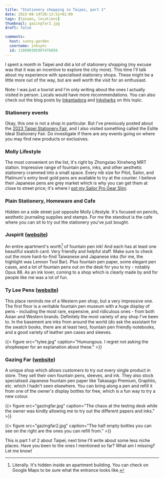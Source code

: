 ```yaml
---
title: "Stationery shopping in Taipei, part 1"
date: 2023-08-14T20:13:51+01:00
tags: [taiwan, locations]
thumbnail: gazingfar2.jpg
draft: false

comments:
  host: sunny.garden
  username: inksync
  id: 110890395997476050
---
```


I spent a month in Taipei and did a lot of stationery shopping (my excuse was that it was an incentive to explore the city more). This time I'll talk about my experience with specialised stationery shops. These might be a little more out of the way, but are well worth the visit for an enthusiast.

Note: I was just a tourist and I'm only writing about the ones I actually visited in person. Locals would have more recommendations. You can also check out the blog posts by [Inkantadora](https://www.inkantadora.com/inkantadora/2019/5/27/taiwan-stationery-shopping-list) and [Inksharks](https://inksharks.blogspot.com/2018/04/taiwanese-brands-and-stationery-stores.html) on this topic.

### Stationery events

Okay, this one is not a shop in particular. But I've previously posted about the [2023 Taipei Stationery Fair](/blog/taipei-stationery-fair), and I also visited something called the Eslite Ideal Stationery Fair. Do investigate if there are any events going on where you may find new products or exclusives.

### Molly Lifestyle

The most convenient on the list, it's right by Zhongxiao Xinsheng MRT station. Impressive range of fountain pens, inks, and other aesthetic stationery crammed into a small space. Every nib size for Pilot, Sailor, and Platinum's entry level gold pens are available to try at the counter. I believe their Japanese pens are grey market which is why you can get them at close to street price; it's where I [got my Sailor Pro Gear Slim](/blog/sailor-pgs-choice-and-impressions).

### Plain Stationery, Homeware and Cafe

Hidden on a side street just opposite Molly Lifestyle. It's focused on pencils, aesthetic journaling supplies and stamps. For me the standout is the cafe where you can sit to try out the stationery you've just bought.

### Juspirit ([website](https://www.juspirit.com.tw/))

An entire apartment's worth[^1] of fountain pen ink! And each has at least one beautiful swatch card. Very friendly and helpful staff. Make sure to check out the more hard-to-find Taiwanese and Japanese inks (for me, the highlight was Lennon Tool Bar). Plus fountain pen paper, some elegant pen cases, and a lot of fountain pens out on the desk for you to try - notably Opus 88. As an ink lover, coming to a shop which is clearly made by and for people like me was a lot of fun.

[^1]: Literally. It's hidden inside an apartment building. You can check on Google Maps to be sure what the entrance looks like.

### Ty Lee Pens ([website](https://www.tylee.tw/))

This place reminds me of a Western pen shop, but a very impressive one. The first floor is a veritable fountain pen museum with a huge display of pens - including the most rare, expensive, and ridiculous ones - from both Asian and Western brands. Definitely the most variety of any shop I've been to. In the basement are inks from around the world (do ask the assistant for the swatch books, there are at least two), fountain pen friendly notebooks, and a good variety of leather pen cases and sleeves.

{{< figure src="tylee.jpg" caption="Humungous. I regret not asking the shopkeeper for an explanation about these." >}}

### Gazing Far ([website](https://www.gazingfar.com/))

A unique shop which allows customers to try out every single product in store. They sell their own fountain pens, sleeves, and ink. They also stock specialised Japanese fountain pen paper like Takasago Premium, Graphilo, etc. which I hadn't seen elsewhere. You can bring along a pen and refill it from one of the owner's display bottles for free, which is a fun way to try a new colour.

{{< figure src="gazingfar.jpg" caption="The chaos at the testing desk while the owner was kindly allowing me to try out the different papers and inks." >}}

{{< figure src="gazingfar2.jpg" caption="The half empty bottles you can see on the right are the ones you can refill from." >}}

This is part 1 of 2 about Taipei; next time I'll write about some less niche places. Have you been to the ones I mentioned so far? What am I missing? Let me know!
